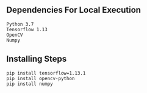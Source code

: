 ## Dependencies For Local Execution
    Python 3.7
    Tensorflow 1.13
    OpenCV
    Numpy

## Installing Steps
    pip install tensorflow=1.13.1
    pip install opencv-python
    pip install numpy